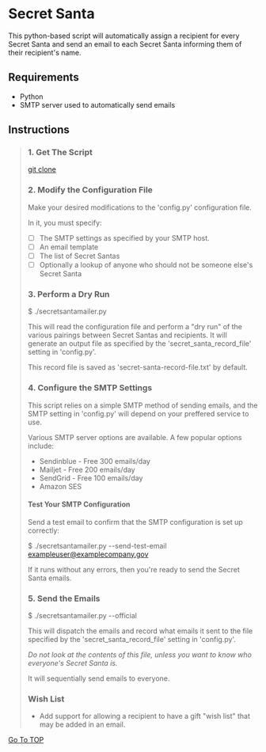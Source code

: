 # Secret Santa
This python-based script will automatically assign a recipient for every Secret Santa and send an email to each Secret Santa informing them of their recipient's name.

## Requirements

* Python
* SMTP server used to automatically send emails

## Instructions

> ### 1. Get The Script
> 
> [git clone](https://github.com/minamiaiko/secretsanta.git)
> 
> ### 2. Modify the Configuration File
> 
> Make your desired modifications to the 'config.py' configuration file.
> 
> In it, you must specify:
> 
> - [ ] The SMTP settings as specified by your SMTP host.
> - [ ] An email template
> - [ ] The list of Secret Santas
> - [ ] Optionally a lookup of anyone who should not be someone else's Secret Santa
> 
> ### 3. Perform a Dry Run
> 
> $ ./secretsantamailer.py
> 
> This will read the configuration file and perform a "dry run" of the various pairings between Secret Santas and recipients. It will generate an output file as specified by the 'secret_santa_record_file' setting in 'config.py'.
> 
> This record file is saved as 'secret-santa-record-file.txt' by default.
> 
> ### 4. Configure the SMTP Settings
> 
> This script relies on a simple SMTP method of sending emails, and the SMTP setting in 'config.py' will depend on your preffered service to use.
> 
> Various SMTP  server options are available. A few popular options include:
> * Sendinblue - Free 300 emails/day
> * Mailjet - Free 200 emails/day
> * SendGrid - Free 100 emails/day
> * Amazon SES
> 
> #### Test Your SMTP Configuration
> 
> Send a test email to confirm that the SMTP configuration is set up correctly:
> 
> $ ./secretsantamailer.py --send-test-email exampleuser@examplecompany.gov
> 
> If it runs without any errors, then you're ready to send the Secret Santa emails.
> 
> ### 5. Send the Emails
> 
> $ ./secretsantamailer.py --official
> 
> This will dispatch the emails and record what emails it sent to the file specified by the 'secret_santa_record_file' setting in 'config.py'.
> 
> _Do not look at the contents of this file, unless you want to know who everyone's Secret Santa is._
> 
> It will sequentially send emails to everyone.
> 
> ### Wish List
> 
> * Add support for allowing a recipient to have a gift "wish list" that may be added in an email.

[Go To TOP](#section_name)
